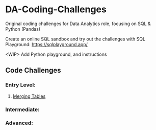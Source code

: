 # DA-Coding-Challenges
Original coding challenges for Data Analytics role, focusing on SQL &amp; Python (Pandas)

Create an online SQL sandbox and try out the challenges with SQL Playground: https://sqlplayground.app/

\<WIP> Add Python playground, and instructions

## Code Challenges

### Entry Level:
1. [Merging Tables](challenges/entry/merging-tables/problem.md)

### Intermediate:

### Advanced:
